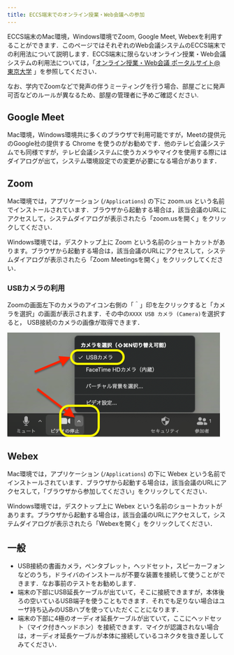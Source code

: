 ```yaml
---
title: ECCS端末でのオンライン授業・Web会議への参加
---
```


ECCS端末のMac環境，Windows環境でZoom, Google Meet, Webexを利用することができます．このページではそれぞれのWeb会議システムのECCS端末での利用法について説明します．ECCS端末に限らないオンライン授業・Web会議システムの利用法については，「[オンライン授業・Web会議 ポータルサイト@ 東京大学](https://utelecon.adm.u-tokyo.ac.jp/) 」を参照してください．

なお、学内でZoomなどで発声の伴うミーティングを行う場合、部屋ごとに発声可否などのルールが異なるため、部屋の管理者に予めご確認ください.

## Google Meet

Mac環境，Windows環境共に多くのブラウザで利用可能ですが，Meetの提供元のGoogle社の提供する Chrome を使うのがお勧めです．他のテレビ会議システムでも同様ですが，テレビ会議システムに使うカメラやマイクを使用する際にはダイアログが出て，システム環境設定での変更が必要になる場合があります．

## Zoom

Mac環境では，アプリケーション (`/Applications`) の下に zoom.us という名前でインストールされています．ブラウザから起動する場合は，該当会議のURLにアクセスして，システムダイアログが表示されたら「zoom.usを開く」をクリックしてください．

Windows環境では，デスクトップ上に Zoom という名前のショートカットがあります。ブラウザから起動する場合は，該当会議のURLにアクセスして，システムダイアログが表示されたら「Zoom Meetingsを開く」をクリックしてください．

### USBカメラの利用

Zoomの画面左下のカメラのアイコン右側の「＾」印を左クリックすると「カメラを選択」の画面が表示されます．その中の`XXXX USB カメラ (Camera)`を選択すると， USB接続のカメラの画像が取得できます．

![](online-meeting-zoom-usb-camera.png)

## Webex

Mac環境では，アプリケーション (`/Applications`) の下に Webex という名前でインストールされています．ブラウザから起動する場合は，該当会議のURLにアクセスして，「ブラウザから参加してください」をクリックしてください．

Windows環境では，デスクトップ上に Webex という名前のショートカットがあります。ブラウザから起動する場合は，該当会議のURLにアクセスして，システムダイアログが表示されたら「Webexを開く」をクリックしてください．

## 一般

* USB接続の書画カメラ，ペンタブレット，ヘッドセット，スピーカーフォンなどのうち，ドライバのインストールが不要な装置を接続して使うことができます．なお事前のテストをお勧めします．
* 端末の下部にUSB延長ケーブルが出ていて，そこに接続できますが，本体後ろの空いているUSB端子を使うこともできます．それでも足りない場合はユーザ持ち込みのUSBハブを使っていただくことになります．
* 端末の下部に4極のオーディオ延長ケーブルが出ていて，ここにヘッドセット（マイク付きヘッドホン）を接続できます．マイクが認識されない場合は，オーディオ延長ケーブルが本体に接続しているコネクタを抜き差ししてみてください．